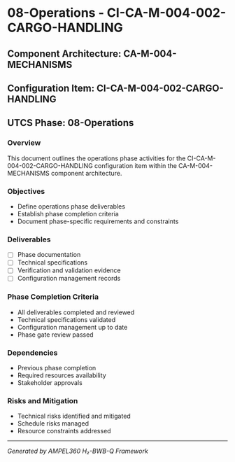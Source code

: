 # 08-Operations - CI-CA-M-004-002-CARGO-HANDLING

## Component Architecture: CA-M-004-MECHANISMS
## Configuration Item: CI-CA-M-004-002-CARGO-HANDLING
## UTCS Phase: 08-Operations

### Overview
This document outlines the operations phase activities for the CI-CA-M-004-002-CARGO-HANDLING configuration item within the CA-M-004-MECHANISMS component architecture.

### Objectives
- Define operations phase deliverables
- Establish phase completion criteria
- Document phase-specific requirements and constraints

### Deliverables
- [ ] Phase documentation
- [ ] Technical specifications
- [ ] Verification and validation evidence
- [ ] Configuration management records

### Phase Completion Criteria
- All deliverables completed and reviewed
- Technical specifications validated
- Configuration management up to date
- Phase gate review passed

### Dependencies
- Previous phase completion
- Required resources availability
- Stakeholder approvals

### Risks and Mitigation
- Technical risks identified and mitigated
- Schedule risks managed
- Resource constraints addressed

---
*Generated by AMPEL360 H₂-BWB-Q Framework*
